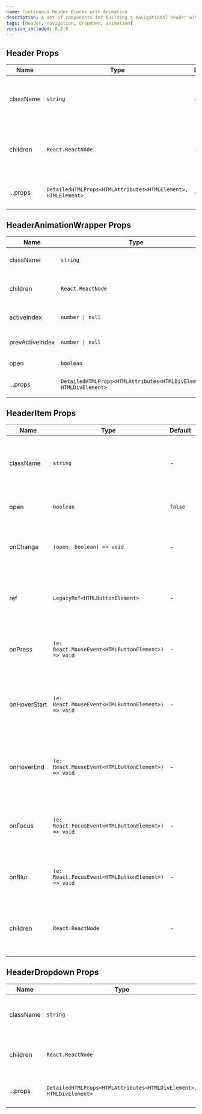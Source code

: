 ```yaml
---
name: Continuous Header Blocks with Animation
description: A set of components for building a navigational header with items and dropdown functionality, including animations. This is similar to the header blocks of above but with animations.
tags: [header, navigation, dropdown, animation]
version_included: 0.2.0
---
```


## Header Props

| Name      | Type                                                          | Default | Description                                                     |
| --------- | ------------------------------------------------------------- | ------- | --------------------------------------------------------------- |
| className | `string`                                                      | -       | Additional CSS classes for custom styling of the header.        |
| children  | `React.ReactNode`                                             | -       | The content inside the `Header` component, typically nav items. |
| ...props  | `DetailedHTMLProps<HTMLAttributes<HTMLElement>, HTMLElement>` | -       | Additional props for the header element.                        |

## HeaderAnimationWrapper Props

| Name            | Type                                                                | Default | Description                                                                         |
| --------------- | ------------------------------------------------------------------- | ------- | ----------------------------------------------------------------------------------- |
| className       | `string`                                                            | -       | Additional CSS classes for custom styling of the animation wrapper.                 |
| children        | `React.ReactNode`                                                   | -       | The content inside the `HeaderAnimationWrapper`, typically `HeaderItem` components. |
| activeIndex     | `number \| null`                                                    | -       | The index of the currently active header item.                                      |
| prevActiveIndex | `number \| null`                                                    | -       | The index of the previously active header item.                                     |
| open            | `boolean`                                                           | -       | Indicates whether the dropdown is open.                                             |
| ...props        | `DetailedHTMLProps<HTMLAttributes<HTMLDivElement>, HTMLDivElement>` | -       | Additional props for the animation wrapper div element.                             |

## HeaderItem Props

| Name         | Type                                               | Default | Description                                                          |
| ------------ | -------------------------------------------------- | ------- | -------------------------------------------------------------------- |
| className    | `string`                                           | -       | Additional CSS classes for custom styling of the header item.        |
| open         | `boolean`                                          | `false` | Initial open state of the header item.                               |
| onChange     | `(open: boolean) => void`                          | -       | Callback function invoked when the open state changes.               |
| ref          | `LegacyRef<HTMLButtonElement>`                     | -       | Ref forwarded to the button element of the header item.              |
| onPress      | `(e: React.MouseEvent<HTMLButtonElement>) => void` | -       | Callback function invoked when the header item is pressed.           |
| onHoverStart | `(e: React.MouseEvent<HTMLButtonElement>) => void` | -       | Callback function invoked when hovering over the header item starts. |
| onHoverEnd   | `(e: React.MouseEvent<HTMLButtonElement>) => void` | -       | Callback function invoked when hovering over the header item ends.   |
| onFocus      | `(e: React.FocusEvent<HTMLButtonElement>) => void` | -       | Callback function invoked when the header item receives focus.       |
| onBlur       | `(e: React.FocusEvent<HTMLButtonElement>) => void` | -       | Callback function invoked when the header item loses focus.          |
| children     | `React.ReactNode`                                  | -       | The content inside the `HeaderItem`, typically text or an icon.      |

## HeaderDropdown Props

| Name      | Type                                                                | Default | Description                                                    |
| --------- | ------------------------------------------------------------------- | ------- | -------------------------------------------------------------- |
| className | `string`                                                            | -       | Additional CSS classes for custom styling of the dropdown.     |
| children  | `React.ReactNode`                                                   | -       | The content inside the `HeaderDropdown`, typically menu items. |
| ...props  | `DetailedHTMLProps<HTMLAttributes<HTMLDivElement>, HTMLDivElement>` | -       | Additional props for the dropdown div element.                 |
